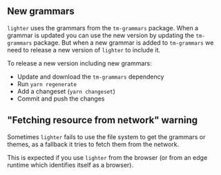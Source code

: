 ## New grammars

`lighter` uses the grammars from the `tm-grammars` package. When a grammar is updated you can use the new version by updating the `tm-grammars` package. But when a new grammar is added to `tm-grammars` we need to release a new version of `lighter` to include it.

To release a new version including new grammars:

- Update and download the `tm-grammars` dependency
- Run `yarn regenerate`
- Add a changeset (`yarn changeset`)
- Commit and push the changes

## "Fetching resource from network" warning

Sometimes `lighter` fails to use the file system to get the grammars or themes, as a fallback it tries to fetch them from the network.

This is expected if you use `lighter` from the browser (or from an edge runtime which identifies itself as a browser).
